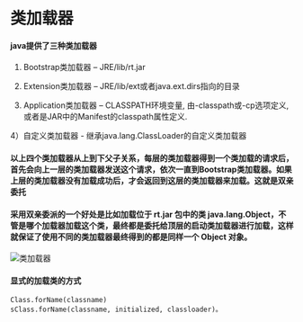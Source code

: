 # 类加载器

#### java提供了三种类加载器
1) Bootstrap类加载器 – JRE/lib/rt.jar

2) Extension类加载器 – JRE/lib/ext或者java.ext.dirs指向的目录

3) Application类加载器 – CLASSPATH环境变量, 由-classpath或-cp选项定义,或者是JAR中的Manifest的classpath属性定义.

4）自定义类加载器 - 继承java.lang.ClassLoader的自定义类加载器

#### 以上四个类加载器从上到下父子关系，每层的类加载器得到一个类加载的请求后，首先会向上一层的类加载器发送这个请求，依次一直到Bootstrap类加载器。如果上层的类加载器没有加载成功后，才会返回到这层的类加载器来加载。这就是双亲委托
#### 采用双亲委派的一个好处是比如加载位于 rt.jar 包中的类 java.lang.Object，不管是哪个加载器加载这个类，最终都是委托给顶层的启动类加载器进行加载，这样就保证了使用不同的类加载器最终得到的都是同样一个 Object 对象。

![类加载器](/Users/sugu/Documents/markdown/jdk/classLoader.jpeg)


#### 显式的加载类的方式 
```
Class.forName(classname)
sClass.forName(classname, initialized, classloader)。
```